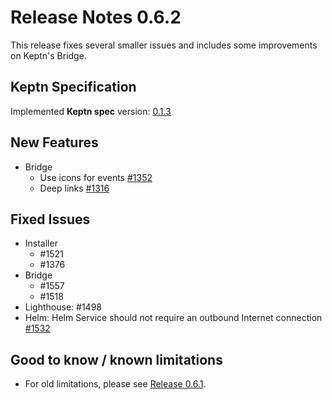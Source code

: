 # Release Notes 0.6.2

This release fixes several smaller issues and includes some improvements on Keptn's Bridge.

## Keptn Specification

Implemented **Keptn spec** version: [0.1.3](https://github.com/keptn/spec/tree/0.1.3)

## New Features

* Bridge
  * Use icons for events [#1352](https://github.com/keptn/keptn/issues/1352)
  * Deep links [#1316](https://github.com/keptn/keptn/issues/1316)
 
## Fixed Issues

* Installer
  * #1521
  * #1376
* Bridge
  * #1557
  * #1518 
* Lighthouse: #1498 
* Helm: Helm Service should not require an outbound Internet connection [#1532](https://github.com/keptn/keptn/issues/1532)

## Good to know / known limitations
- For old limitations, please see [Release 0.6.1](https://github.com/keptn/keptn/releases/tag/0.6.1). 
